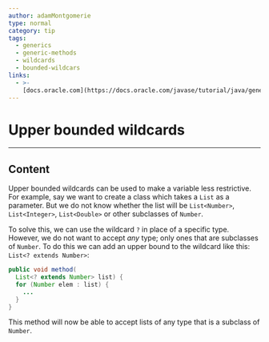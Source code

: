 ```yaml
---
author: adamMontgomerie
type: normal
category: tip
tags:
  - generics
  - generic-methods
  - wildcards
  - bounded-wildcars
links:
  - >-
    [docs.oracle.com](https://docs.oracle.com/javase/tutorial/java/generics/upperBounded.html){website}
---
```


# Upper bounded wildcards


---

## Content

Upper bounded wildcards can be used to make a variable less restrictive. For example, say we want to create a class which takes a `List` as a parameter. But we do not know whether the list will be `List<Number>`, `List<Integer>`, `List<Double>` or other subclasses of `Number`.

To solve this, we can use the wildcard `?` in place of a specific type. However, we do not want to accept *any* type; only ones that are subclasses of `Number`. To do this we can add an upper bound to the wildcard like this: `List<? extends Number>`:

```java
public void method(
  List<? extends Number> list) {
  for (Number elem : list) {
    ...
  }
}
```

This method will now be able to accept lists of any type that is a subclass of `Number`.
